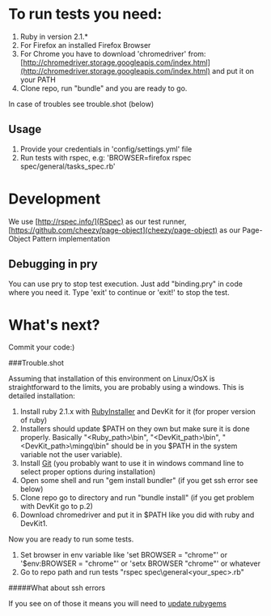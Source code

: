 # To run tests you need:

1. Ruby in version 2.1.*
2. For Firefox an installed Firefox Browser
3. For Chrome you have to download 'chromedriver' from:
[http://chromedriver.storage.googleapis.com/index.html](http://chromedriver.storage.googleapis.com/index.html)
and put it on your PATH 
4. Clone repo, run "bundle" and you are ready to go. 

In case of troubles see trouble.shot (below)

## Usage

1. Provide your credentials in 'config/settings.yml' file
2. Run tests with rspec, e.g: 'BROWSER=firefox rspec spec/general/tasks_spec.rb'

# Development

We use [http://rspec.info/](RSpec) as our test runner, [https://github.com/cheezy/page-object](cheezy/page-object) as our Page-Object Pattern implementation

## Debugging in pry
You can use pry to stop test execution. Just add "binding.pry" in code where you need it. 
Type 'exit' to continue or 'exit!' to stop the test.

# What's next?

Commit your code:)

###Trouble.shot

Assuming that installation of this environment on Linux/OsX is straightforward to the limits, you are probably using a windows.
This is detailed installation:

1. Install ruby 2.1.x with [RubyInstaller](http://rubyinstaller.org/downloads/) and DevKit for it (for proper version of ruby)
2. Installers should update $PATH on they own but make sure it is done properly. Basically "<Ruby_path>\bin", "<DevKit_path>\bin", "<DevKit_path>\mingq\bin" should be in you $PATH in the system variable not the user variable).
3. Install [Git](http://git-scm.com/book/en/v2/Getting-Started-Installing-Git) (you probably want to use it in windows command line to select proper options during installation)
4. Open some shell and run "gem install bundler" (if you get ssh error see below)
5. Clone repo go to directory and run "bundle install" (if you get problem with DevKit go to p.2)
6. Download chromedriver and put it in $PATH like you did with ruby and DevKit1. 

Now you are ready to run some tests.

1. Set browser in env variable like 'set BROWSER = "chrome"' or '$env:BROWSER = "chrome"' or 'setx BROWSER "chrome"' or whatever 
2. Go to repo path and run tests "rspec spec\general\<your_spec>.rb"

#####What about ssh errors

If you see on of those it means you will need to [update rubygems](https://gist.github.com/luislavena/f064211759ee0f806c88#installing-using-update-packages-new)